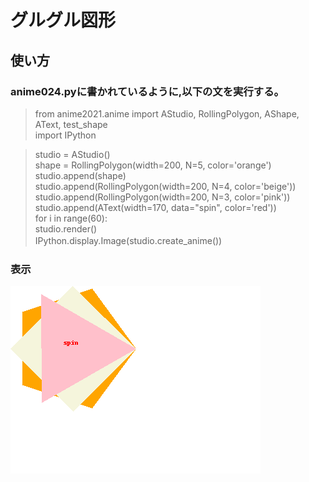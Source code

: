 # グルグル図形  
## 使い方
### anime024.pyに書かれているように,以下の文を実行する。
>from anime2021.anime import AStudio, RollingPolygon, AShape, AText, test_shape  
 import IPython  
 
>studio = AStudio()  
 shape =  RollingPolygon(width=200, N=5, color='orange')  
 studio.append(shape)  
 studio.append(RollingPolygon(width=200, N=4, color='beige'))  
 studio.append(RollingPolygon(width=200, N=3, color='pink'))  
 studio.append(AText(width=170, data="spin", color='red'))  
 for i in range(60):  
     studio.render()  
 IPython.display.Image(studio.create_anime())　
 
 ### 表示
 ![](anime024.png)  
 
 
 
 
